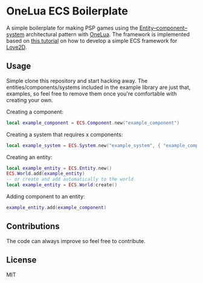 # OneLua ECS Boilerplate

A simple boilerplate for making PSP games using the [Entity–component–system](https://en.wikipedia.org/wiki/Entity_component_system) architectural pattern with [OneLua](http://onelua.x10.mx/psp/docs/en/). The framework is implemented based on [this tutorial](https://www.youtube.com/watch?v=dZ_X0r-49cw) on how to develop a simple ECS framework for [Love2D](https://love2d.org/).

## Usage

Simple clone this repository and start hacking away. The entities/components/systems included in the example library are just that, examples, so feel free to remove them once you're comfortable with creating your own. 

Creating a component:

````lua
local example_component = ECS.Component.new("example_component")
````

Creating a system that requires x components:
````lua
local example_system = ECS.System.new("example_system", { "example_component" })
````

Creating an entity:
````lua
local example_entity = ECS.Entity.new()
ECS.World.add(example_entity)
-- or create and add automatically to the world
local example_entity = ECS.World:create() 
````

Adding component to an entity:
````lua
example_entity.add(example_component)
````

## Contributions

The code can always improve so feel free to contribute.

## License

MIT



